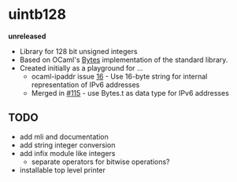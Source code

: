 # uintb128

**unreleased**

* Library for 128 bit unsigned integers
* Based on OCaml's [Bytes](https://v2.ocaml.org/api/Bytes.html) implementation of the standard library.
* Created initially as a playground for ...
  - ocaml-ipaddr issue [16](https://github.com/mirage/ocaml-ipaddr/issues/16) - Use 16-byte string for internal representation of IPv6 addresses
  - Merged in [#115](https://github.com/mirage/ocaml-ipaddr/pull/115) - use Bytes.t as data type for IPv6 addresses

## TODO

* add mli and documentation
* add string integer conversion
* add infix module like integers
  - separate operators for bitwise operations?
* installable top level printer
